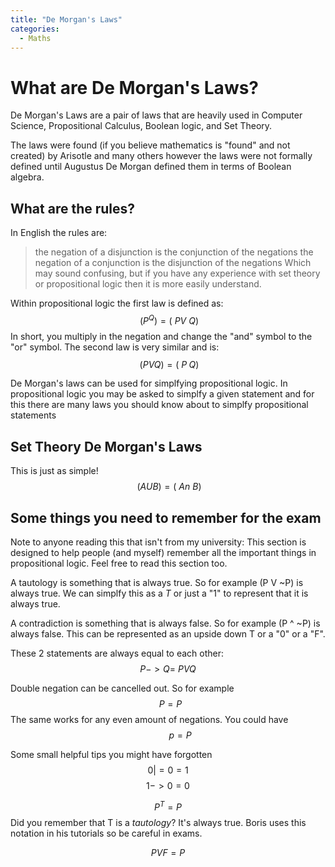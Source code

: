 ```yaml
---
title: "De Morgan's Laws"
categories:
  - Maths
---
```


# What are De Morgan's Laws?
De Morgan's Laws are a pair of laws that are heavily used in Computer Science, Propositional Calculus, Boolean logic, and Set Theory.

The laws were found (if you believe mathematics is "found" and not created) by Arisotle and many others however the laws were not formally defined until Augustus De Morgan defined them in terms of Boolean algebra.

## What are the rules?

In English the rules are:
> the negation of a disjunction is the conjunction of the negations
> the negation of a conjunction is the disjunction of the negations
Which may sound confusing, but if you have any experience with set theory or propositional logic then it is more easily understand.

Within propositional logic the first law is defined as:
$$ ~(P ^ Q) = (~P V ~Q) $$
In short, you multiply in the negation and change the "and" symbol to the "or" symbol. 
The second law is very similar and is:
$$ ~(P V Q) = (~P ^ ~Q)$$

De Morgan's laws can be used for simplfying propositional logic. In propositional logic you may be asked to simplfy a given statement and for this there are many laws you should know about to simplfy propositional statements

## Set Theory De Morgan's Laws
This is just as simple!
$$ ~(A U B) = (~A n ~B)$$


## Some things you need to remember for the exam

Note to anyone reading this that isn't from my university: This section is designed to help people (and myself) remember all the important things in propositional logic. Feel free to read this section too.

A tautology is something that is always true. So for example (P V ~P) is always true. We can simplfy this as a *T* or just a "1" to represent that it is always true.

A contradiction is something that is always false. So for example (P ^ ~P) is always false. This can be represented as an upside down T or a "0" or a "F".

These 2 statements are always equal to each other:
$$ P -> Q = ~P V Q $$

Double negation can be cancelled out. So for example
$$ ~~P = P$$
The same works for any even amount of negations. You could have
$$ ~~~~~~~~~~p = P$$

Some small helpful tips you might have forgotten
$$ 0 |= 0 = 1$$
$$ 1 -> 0 = 0$$

$$ P ^ T = P$$
Did you remember that T is a *tautology*? It's always true. Boris uses this notation in his tutorials so be careful in exams.

$$ P V F = P $$


